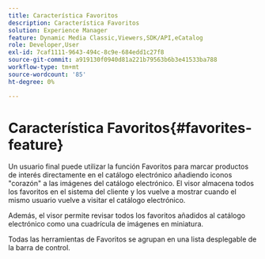 ```yaml
---
title: Característica Favoritos
description: Característica Favoritos
solution: Experience Manager
feature: Dynamic Media Classic,Viewers,SDK/API,eCatalog
role: Developer,User
exl-id: 7caf1111-9643-494c-8c9e-684edd1c27f8
source-git-commit: a919130f0940d81a221b79563b6b3e41533ba788
workflow-type: tm+mt
source-wordcount: '85'
ht-degree: 0%

---
```


# Característica Favoritos{#favorites-feature}

Un usuario final puede utilizar la función Favoritos para marcar productos de interés directamente en el catálogo electrónico añadiendo iconos &quot;corazón&quot; a las imágenes del catálogo electrónico. El visor almacena todos los favoritos en el sistema del cliente y los vuelve a mostrar cuando el mismo usuario vuelve a visitar el catálogo electrónico.

Además, el visor permite revisar todos los favoritos añadidos al catálogo electrónico como una cuadrícula de imágenes en miniatura.

Todas las herramientas de Favoritos se agrupan en una lista desplegable de la barra de control.
